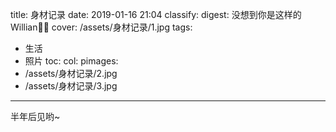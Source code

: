 title: 身材记录
date: 2019-01-16 21:04
classify:
digest: 没想到你是这样的Willian🌹🐥
cover: /assets/身材记录/1.jpg
tags:
- 生活
- 照片
toc:
col:
pimages:
- /assets/身材记录/2.jpg
- /assets/身材记录/3.jpg
---
半年后见哟~

